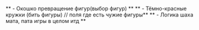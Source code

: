 ** - Окошко превращение фигур(выбор фигур) **
** - Тёмно-красные кружки (бить фигуры) // поля где есть чужие фигуры**
** - Логика шаха мата, пата игры в целом итд **
